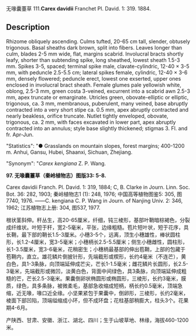 无喙囊薹草
111.**Carex davidii** Franchet Pl. David. 1: 319. 1884.

## Description
Rhizome obliquely ascending. Culms tufted, 20-65 cm tall, slender, obtusely trigonous. Basal sheaths dark brown, split into fibers. Leaves longer than culm, blades 2-5 mm wide, flat, margins scabrid. Involucral bracts shortly leafy, shorter than subtending spike, long sheathed, lowest sheath 1.5-3 mm. Spikes 3-5, spaced; terminal spike male, clavate-cylindric, 12-40 × 3-5 mm, with peduncle 2.5-5.5 cm; lateral spikes female, cylindric, 12-40 × 3-6 mm, densely flowered; peduncle erect, lowest one exserted, upper ones enclosed in involucral bract sheath. Female glumes pale yellowish white, oblong, 2.5-3 mm, green costa 3-veined, excurrent into a scabrid awn 2.5-3 mm, apex truncate or emarginate. Utricles green, obovate-elliptic or elliptic, trigonous, ca. 3 mm, membranous, puberulent, many veined, base abruptly contracted into a very short stipe ca. 0.5 mm, apex abruptly contracted and nearly beakless, orifice truncate. Nutlet tightly enveloped, obovate, trigonous, ca. 2 mm, with faces excavated in lower part, apex abruptly contracted into an annulus; style base slightly thickened; stigmas 3. Fl. and fr. Apr-Jun.

  "Statistics": "● Grasslands on mountain slopes, forest margins; 400-1200 m. Anhui, Gansu, Hubei, Shaanxi, Sichuan, Zhejiang.

  "Synonym": "*Carex kengiana* Z. P. Wang.

**97. 无喙囊薹草（秦岭植物志）图版33: 5-8.**

Carex davidii Franch. Pl. David. 1: 319, 1884; C, B. Clarke in Journ. Linn. Soc. Bot. 36: 282, 1903; 秦岭植物志1 (1): 248, 1976; 中国高等植物图鉴5: 305, 图7740, 1976. ——C. kengiana C. P. Wang in Journ. of Nanjing Univ. 2: 346, 1962; 江苏植物志上册: 304, 图537, 1977.

根状茎斜伸。秆丛生，高20-65厘米，纤细，钝三棱形，基部叶鞘暗棕褐色，分裂成纤维状。叶短于秆，宽2-5毫米，平张，边缘粗糙。苞片短叶状，短于花序，具长鞘，最下部的鞘长1.5-3厘米。小穗3-5个，远离，顶生小穗雄性，棒状圆柱形，长1.2-4厘米，宽3-5毫米；小穗柄长2.5-5.5厘米；侧生小穗雌性，圆柱形，长1-3.5厘米，宽3-6毫米，花稍密生；小穗柄最基部的伸出苞鞘，上部的包藏于苞鞘内，直立。雄花鳞片倒披针形，先端截形或楔形，长约4毫米（不连芒），黄白色，具1-3条脉，向顶端延伸成芒尖，芒长1-1.5毫米；雌花鳞片长圆形，长2.5-3毫米，先端截形或微凹，淡黄白色，背面中间绿色，具3条脉，向顶端延伸成粗糙的芒，芒长2.5-3毫米。果囊倒卵状椭圆形或椭圆形，三棱形，长约3毫米，膜质，绿色，具多条脉，被微柔毛，基部急收缩成短柄，柄长约0.5毫米，顶端急缩，近无喙，喙口近全缘。小坚果紧包于果囊中，倒卵形，三棱形，长约2毫米，棱面下部凹陷，顶端缢缩成小环，但不成环盘；花柱基部稍膨大，柱头3个。花果期4-6月。

产陕西、甘肃、安徽、浙江、湖北、四川；生于山坡草地、林缘，海拔460-1200米。
